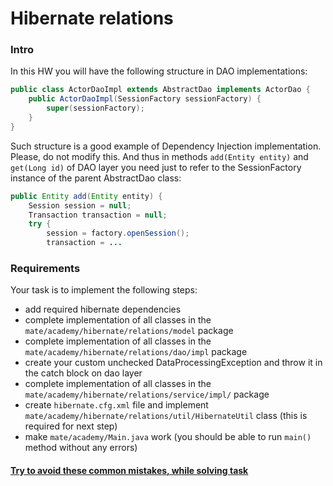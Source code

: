 # Hibernate relations

### Intro

In this HW you will have the following structure in DAO implementations:
```java
public class ActorDaoImpl extends AbstractDao implements ActorDao {
    public ActorDaoImpl(SessionFactory sessionFactory) {
        super(sessionFactory);
    }
}
```
Such structure is a good example of Dependency Injection implementation. Please, do not modify this.
And thus in methods `add(Entity entity)` and `get(Long id)` of DAO layer you need just to refer to the SessionFactory
instance of the parent AbstractDao class:

```java
public Entity add(Entity entity) {
    Session session = null;
    Transaction transaction = null;
    try {
        session = factory.openSession();
        transaction = ...
```

### Requirements

Your task is to implement the following steps:
- add required hibernate dependencies
- complete implementation of all classes in the `mate/academy/hibernate/relations/model` package
- complete implementation of all classes in the `mate/academy/hibernate/relations/dao/impl` package
- create your custom unchecked DataProcessingException and throw it in the catch block on dao layer
- complete implementation of all classes in the `mate/academy/hibernate/relations/service/impl/` package
- create `hibernate.cfg.xml` file and implement `mate/academy/hibernate/relations/util/HibernateUtil` class (this is required for next step)
- make `mate/academy/Main.java` work (you should be able to run `main()` method without any errors)

#### [Try to avoid these common mistakes, while solving task](https://mate-academy.github.io/jv-program-common-mistakes/hibernate/relations/relations_checklist)
